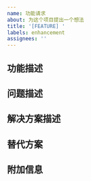 ```yaml
---
name: 功能请求
about: 为这个项目提出一个想法
title: '[FEATURE] '
labels: enhancement
assignees: ''
---
```


## 功能描述
<!-- 清晰简洁地描述你希望的功能 -->

## 问题描述
<!-- 清晰简洁地描述这个功能要解决什么问题 -->

## 解决方案描述
<!-- 清晰简洁地描述你希望的解决方案 -->

## 替代方案
<!-- 清晰简洁地描述你考虑过的任何替代解决方案或功能 -->

## 附加信息
<!-- 在此处添加有关功能请求的任何其他上下文或截图 -->